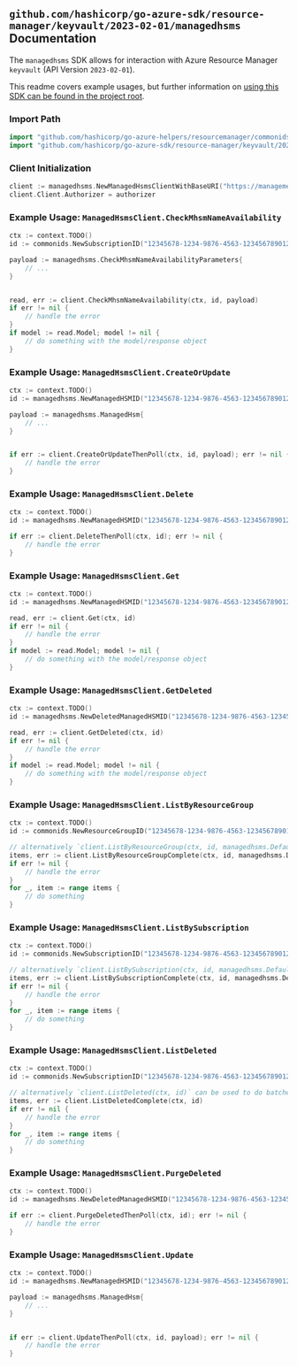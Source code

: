 
## `github.com/hashicorp/go-azure-sdk/resource-manager/keyvault/2023-02-01/managedhsms` Documentation

The `managedhsms` SDK allows for interaction with Azure Resource Manager `keyvault` (API Version `2023-02-01`).

This readme covers example usages, but further information on [using this SDK can be found in the project root](https://github.com/hashicorp/go-azure-sdk/tree/main/docs).

### Import Path

```go
import "github.com/hashicorp/go-azure-helpers/resourcemanager/commonids"
import "github.com/hashicorp/go-azure-sdk/resource-manager/keyvault/2023-02-01/managedhsms"
```


### Client Initialization

```go
client := managedhsms.NewManagedHsmsClientWithBaseURI("https://management.azure.com")
client.Client.Authorizer = authorizer
```


### Example Usage: `ManagedHsmsClient.CheckMhsmNameAvailability`

```go
ctx := context.TODO()
id := commonids.NewSubscriptionID("12345678-1234-9876-4563-123456789012")

payload := managedhsms.CheckMhsmNameAvailabilityParameters{
	// ...
}


read, err := client.CheckMhsmNameAvailability(ctx, id, payload)
if err != nil {
	// handle the error
}
if model := read.Model; model != nil {
	// do something with the model/response object
}
```


### Example Usage: `ManagedHsmsClient.CreateOrUpdate`

```go
ctx := context.TODO()
id := managedhsms.NewManagedHSMID("12345678-1234-9876-4563-123456789012", "example-resource-group", "managedHSMValue")

payload := managedhsms.ManagedHsm{
	// ...
}


if err := client.CreateOrUpdateThenPoll(ctx, id, payload); err != nil {
	// handle the error
}
```


### Example Usage: `ManagedHsmsClient.Delete`

```go
ctx := context.TODO()
id := managedhsms.NewManagedHSMID("12345678-1234-9876-4563-123456789012", "example-resource-group", "managedHSMValue")

if err := client.DeleteThenPoll(ctx, id); err != nil {
	// handle the error
}
```


### Example Usage: `ManagedHsmsClient.Get`

```go
ctx := context.TODO()
id := managedhsms.NewManagedHSMID("12345678-1234-9876-4563-123456789012", "example-resource-group", "managedHSMValue")

read, err := client.Get(ctx, id)
if err != nil {
	// handle the error
}
if model := read.Model; model != nil {
	// do something with the model/response object
}
```


### Example Usage: `ManagedHsmsClient.GetDeleted`

```go
ctx := context.TODO()
id := managedhsms.NewDeletedManagedHSMID("12345678-1234-9876-4563-123456789012", "locationValue", "deletedManagedHSMValue")

read, err := client.GetDeleted(ctx, id)
if err != nil {
	// handle the error
}
if model := read.Model; model != nil {
	// do something with the model/response object
}
```


### Example Usage: `ManagedHsmsClient.ListByResourceGroup`

```go
ctx := context.TODO()
id := commonids.NewResourceGroupID("12345678-1234-9876-4563-123456789012", "example-resource-group")

// alternatively `client.ListByResourceGroup(ctx, id, managedhsms.DefaultListByResourceGroupOperationOptions())` can be used to do batched pagination
items, err := client.ListByResourceGroupComplete(ctx, id, managedhsms.DefaultListByResourceGroupOperationOptions())
if err != nil {
	// handle the error
}
for _, item := range items {
	// do something
}
```


### Example Usage: `ManagedHsmsClient.ListBySubscription`

```go
ctx := context.TODO()
id := commonids.NewSubscriptionID("12345678-1234-9876-4563-123456789012")

// alternatively `client.ListBySubscription(ctx, id, managedhsms.DefaultListBySubscriptionOperationOptions())` can be used to do batched pagination
items, err := client.ListBySubscriptionComplete(ctx, id, managedhsms.DefaultListBySubscriptionOperationOptions())
if err != nil {
	// handle the error
}
for _, item := range items {
	// do something
}
```


### Example Usage: `ManagedHsmsClient.ListDeleted`

```go
ctx := context.TODO()
id := commonids.NewSubscriptionID("12345678-1234-9876-4563-123456789012")

// alternatively `client.ListDeleted(ctx, id)` can be used to do batched pagination
items, err := client.ListDeletedComplete(ctx, id)
if err != nil {
	// handle the error
}
for _, item := range items {
	// do something
}
```


### Example Usage: `ManagedHsmsClient.PurgeDeleted`

```go
ctx := context.TODO()
id := managedhsms.NewDeletedManagedHSMID("12345678-1234-9876-4563-123456789012", "locationValue", "deletedManagedHSMValue")

if err := client.PurgeDeletedThenPoll(ctx, id); err != nil {
	// handle the error
}
```


### Example Usage: `ManagedHsmsClient.Update`

```go
ctx := context.TODO()
id := managedhsms.NewManagedHSMID("12345678-1234-9876-4563-123456789012", "example-resource-group", "managedHSMValue")

payload := managedhsms.ManagedHsm{
	// ...
}


if err := client.UpdateThenPoll(ctx, id, payload); err != nil {
	// handle the error
}
```
